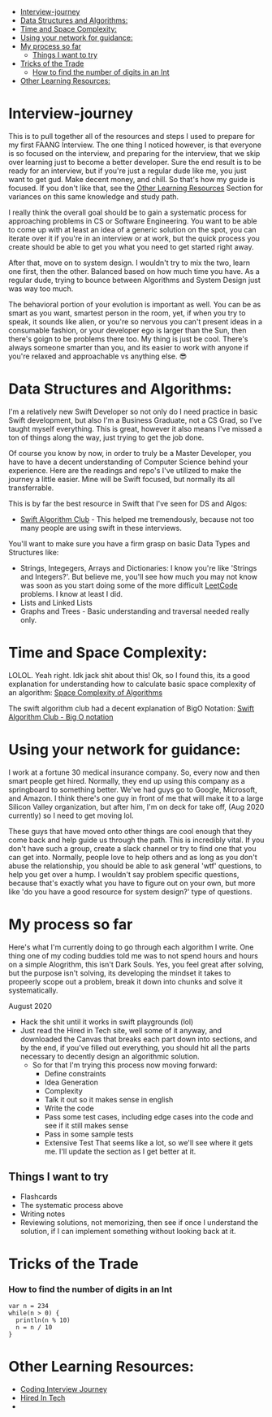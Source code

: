- [Interview-journey](#interview-journey)
- [Data Structures and Algorithms:](#data-structures-and-algorithms)
- [Time and Space Complexity:](#time-and-space-complexity)
- [Using your network for guidance:](#using-your-network-for-guidance)
- [My process so far](#my-process-so-far)
  - [Things I want to try](#things-i-want-to-try)
- [Tricks of the Trade](#tricks-of-the-trade)
    - [How to find the number of digits in an Int](#how-to-find-the-number-of-digits-in-an-int)
- [Other Learning Resources:](#other-learning-resources)

# Interview-journey
This is to pull together all of the resources and steps I used to prepare for my first FAANG Interview. The one thing I noticed however, is that everyone is so focused on the interview, and preparing for the interview, that we skip over learning just to become a better developer. Sure the end result is to be ready for an interview, but if you're just a regular dude like me, you just want to get gud. Make decent money, and chill. So that's how my guide is focused. If you don't like that, see the [Other Learning Resources](#other-learning-resources) Section for variances on this same knowledge and study path.

I really think the overall goal should be to gain a systematic process for approaching problems in CS or Software Engineering. You want to be able to come up with at least an idea of a generic solution on the spot, you can iterate over it if you're in an interview or at work, but the quick process you create should be able to get you what you need to get started right away. 

After that, move on to system design. I wouldn't try to mix the two, learn one first, then the other. Balanced based on how much time you have. As a regular dude, trying to bounce between Algorithms and System Design just was way too much. 

The behavioral portion of your evolution is important as well. You can be as smart as you want, smartest person in the room, yet, if when you try to speak, it sounds like alien, or you're so nervous you can't present ideas in a consumable fashion, or your developer ego is larger than the Sun, then there's goign to be problems there too. My thing is just be cool. There's always someone smarter than you, and its easier to work with anyone if you're relaxed and approachable vs anything else. 😎


# Data Structures and Algorithms: 
I'm a relatively new Swift Developer so not only do I need practice in basic Swift development, but also I'm a Business Graduate, not a CS Grad, so I've taught myself everything. This is great, however it also means I've missed a ton of things along the way, just trying to get the job done. 

Of course you know by now, in order to truly be a Master Developer, you have to have a decent understanding of Computer Science behind your experience. Here are the readings and repo's I've utilized to make the journey a little easier. Mine will be Swift focused, but normally its all transferrable.

This is by far the best resource in Swift that I've seen for DS and Algos: 
- [Swift Algorithm Club](https://github.com/raywenderlich/swift-algorithm-club) - This helped me tremendously, because not too many people are using swift in these interviews.

You'll want to make sure you have a firm grasp on basic Data Types and Structures like:
- Strings, Integegers, Arrays and Dictionaries: I know you're like 'Strings and Integers?'. But believe me, you'll see how much you may not know was soon as you start doing some of the more difficult [LeetCode](leetcode.com) problems. I know at least I did. 
- Lists and Linked Lists
- Graphs and Trees - Basic understanding and traversal needed really only. 

# Time and Space Complexity: 
LOLOL. Yeah right. Idk jack shit about this!
Ok, so I found this, its a good explanation for understanding how to calculate basic space complexity of an algorithm: 
[Space Complexity of Algorithms](https://www.studytonight.com/data-structures/space-complexity-of-algorithms)

The swift algorithm club had a decent explanation of BigO Notation: 
[Swift Algorithm Club - Big O notation](https://github.com/insaineyesay/swift-algorithm-club/blob/master/Big-O%20Notation.markdown)

# Using your network for guidance:
I work at a fortune 30 medical insurance company. So, every now and then smart people get hired. Normally, they end up using this company as a springboard to something better. We've had guys go to Google, Microsoft, and Amazon. I think there's one guy in front of me that will make it to a large Silicon Valley organization, but after him, I'm on deck for take off, (Aug 2020 currently) so I need to get moving lol.

These guys that have moved onto other things are cool enough that they come back and help guide us through the path. This is incredibly vital. If you don't have such a group, create a slack channel or try to find one that you can get into. Normally, people love to help others and as long as you don't abuse the relationship, you should be able to ask general 'wtf' questions, to help you get over a hump. I wouldn't say problem specific questions, because that's exactly what you have to figure out on your own, but more like 'do you have a good resource for system design?' type of questions. 

# My process so far
Here's what I'm currently doing to go through each algorithm I write. One thing one of my coding buddies told me was to not spend hours and hours on a simple Alogrithm, this isn't Dark Souls. Yes, you feel great after solving, but the purpose isn't solving, its developing the mindset it takes to propeerly scope out a problem, break it down into chunks and solve it systematically. 

August 2020
* Hack the shit until it works in swift playgrounds (lol) 
* Just read the Hired in Tech site, well some of it anyway, and downloaded the Canvas that breaks each part down into sections, and by the end, if you've filled out everything, you should hit all the parts necessary to decently design an algorithmic solution. 
  * So for that I'm trying this process now moving forward: 
    * Define constraints
    * Idea Generation
    * Complexity
    * Talk it out so it makes sense in english
    * Write the code
    * Pass some test cases, including edge cases into the code and see if it still makes sense
    * Pass in some sample tests
    * Extensive Test
That seems like a lot, so we'll see where it gets me. I'll update the section as I get better at it. 

## Things I want to try
* Flashcards
* The systematic process above
* Writing notes 
* Reviewing solutions, not memorizing, then see if once I understand the solution, if I can implement something without looking back at it. 


# Tricks of the Trade
### How to find the number of digits in an Int
```
var n = 234
while(n > 0) {
  println(n % 10)
  n = n / 10
}
```

# Other Learning Resources:
- [Coding Interview Journey](https://github.com/jwasham/coding-interview-university)
- [Hired In Tech](https://www.hiredintech.com/classrooms/algorithm-design/lesson/31)
- 